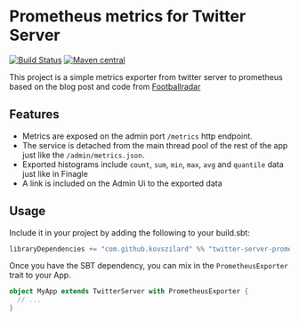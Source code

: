 # Prometheus metrics for Twitter Server
[![Build Status](https://travis-ci.org/kovszilard/twitter-server-prometheus.svg?branch=master)](https://travis-ci.org/kovszilard/twitter-server-prometheus)
[![Maven central](https://img.shields.io/maven-central/v/com.github.kovszilard/twitter-server-prometheus_2.12)](https://search.maven.org/search?q=twitter-server-prometheus)

This project is a simple metrics exporter from twitter server to prometheus based on the blog post and code from [Footballradar](https://engineering.footballradar.com/prometheus-at-football-radar/)

## Features

* Metrics are exposed on the admin port `/metrics` http endpoint.
* The service is detached from the main thread pool of the rest of the app just like the `/admin/metrics.json`.
* Exported histograms include `count`, `sum`, `min`, `max`, `avg` and `quantile` data just like in Finagle
* A link is included on the Admin Ui to the exported data

## Usage

Include it in your project by adding the following to your build.sbt:

```scala
libraryDependencies += "com.github.kovszilard" %% "twitter-server-prometheus" % "19.9.0"
```

Once you have the SBT dependency, you can mix in the `PrometheusExporter` trait to your App.

```scala
object MyApp extends TwitterServer with PrometheusExporter {
  // ...
}
```
